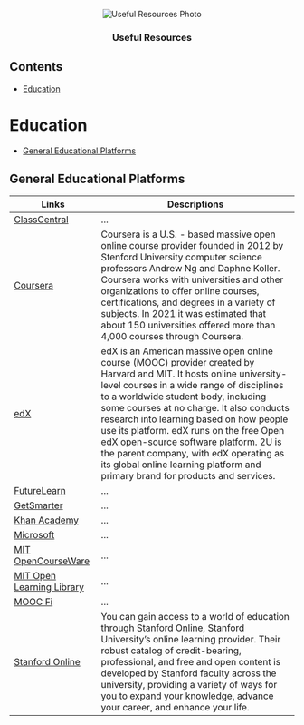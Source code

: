 <p align="center">
    <img src="logo/" alt="Useful Resources Photo">
</p>
<h3 align="center">Useful Resources</h3>

## Contents

- [Education](https://github.com/IT-Community-of-Uzbekistan/useful-resources/edit/main/README.md#education)

# Education
- [General Educational Platforms]()

## General Educational Platforms

| Links | Descriptions |
| ------------ | ------------ |
| [ClassCentral](https://www.classcentral.com/) | ... |
| [Coursera](https://www.coursera.org/) | Coursera is a U.S. - based massive open online course provider founded in 2012 by Stenford University computer science professors Andrew Ng and Daphne Koller. Coursera works with universities and other organizations to offer online courses, certifications, and degrees in a variety of subjects. In 2021 it was estimated that about 150 universities offered more than 4,000 courses through Coursera. |
| [edX](https://www.edx.org/) | edX is an American massive open online course (MOOC) provider created by Harvard and MIT. It hosts online university-level courses in a wide range of disciplines to a worldwide student body, including some courses at no charge. It also conducts research into learning based on how people use its platform. edX runs on the free Open edX open-source software platform. 2U is the parent company, with edX operating as its global online learning platform and primary brand for products and services. |
| [FutureLearn](https://www.futurelearn.com) | ... |
| [GetSmarter](https://www.getsmarter.com/) | ... |
| [Khan Academy](https://www.khanacademy.org/) | ... |
| [Microsoft](https://learn.microsoft.com/en-us/) | ... |
| [MIT OpenCourseWare](https://ocw.mit.edu/) | ... |
| [MIT Open Learning Library](https://openlearninglibrary.mit.edu/) | ... |
| [MOOC Fi](https://www.mooc.fi/en/) | ... |
| [Stanford Online](https://online.stanford.edu/) | You can gain access to a world of education through Stanford Online, Stanford University’s online learning provider. Their robust catalog of credit-bearing, professional, and free and open content is developed by Stanford faculty across the university, providing a variety of ways for you to expand your knowledge, advance your career, and enhance your life. |
